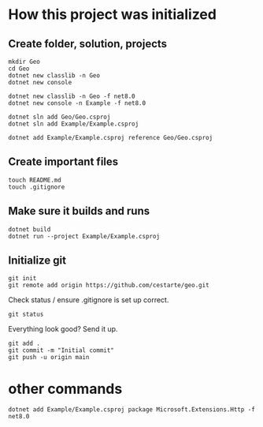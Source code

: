 # How this project was initialized

## Create folder, solution, projects

```
mkdir Geo
cd Geo
dotnet new classlib -n Geo
dotnet new console

dotnet new classlib -n Geo -f net8.0
dotnet new console -n Example -f net8.0

dotnet sln add Geo/Geo.csproj
dotnet sln add Example/Example.csproj

dotnet add Example/Example.csproj reference Geo/Geo.csproj
```

## Create important files

```
touch README.md
touch .gitignore
```

## Make sure it builds and runs

```
dotnet build
dotnet run --project Example/Example.csproj
```

## Initialize git

```
git init
git remote add origin https://github.com/cestarte/geo.git
```

Check status / ensure .gitignore is set up correct.

```
git status
```

Everything look good? Send it up.

```
git add .
git commit -m "Initial commit"
git push -u origin main
```

# other commands

`dotnet add Example/Example.csproj package Microsoft.Extensions.Http -f net8.0`

